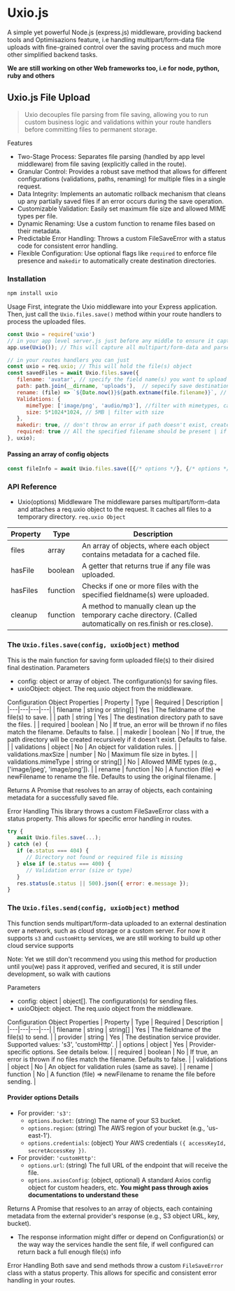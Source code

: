 # Uxio.js
A simple yet powerful Node.js (express.js) middleware, providing backend tools and Optimisazions feature, i.e handling multipart/form-data file uploads with fine-grained control over the saving process and much more other simplified backend tasks. 

**We are still working on other Web frameworks too, i.e for node, python, ruby and others**

## Uxio.js File Upload
> Uxio decouples file parsing from file saving, allowing you to run custom business logic and validations within your route handlers before committing files to permanent storage.

Features
 * Two-Stage Process: Separates file parsing (handled by app level middleware) from file saving (explicitly called in the route).
 * Granular Control: Provides a robust save method that allows for different configurations (validations, paths, renaming) for multiple files in a single request.
 * Data Integrity: Implements an automatic rollback mechanism that cleans up any partially saved files if an error occurs during the save operation.
 * Customizable Validation: Easily set maximum file size and allowed MIME types per file.
 * Dynamic Renaming: Use a custom function to rename files based on their metadata.
 * Predictable Error Handling: Throws a custom FileSaveError with a status code for consistent error handling.
 * Flexible Configuration: Use optional flags like `required` to enforce file presence and `makedir` to automatically create destination directories.

### Installation
```bash
npm install uxio
```

Usage
First, integrate the Uxio middleware into your Express application. Then, just call the `Uxio.files.save()` method within your route handlers to process the uploaded files.

``` javascript
const Uxio = require('uxio')
// in your app level server.js just before any middle to ensure it capture every http-request first
app.use(Uxio()); // This will capture all multipart/form-data and parse it, passing the file(s) object to req.uxio

// in your routes handlers you can just
const uxio = req.uxio; // This will hold the file(s) object
const savedFiles = await Uxio.files.save({
   filename: 'avatar', // specify the field name(s) you want to upload if multiple files have same field name(s), all will be saved at once
   path: path.join(__dirname, 'uploads'),  // sepecify save destination
   rename: (file) => `${Date.now()}${path.extname(file.filename)}`, // This allows to apply renaming function to your saved file(s)
   Validations: {
      mimeType: ['image/png', 'audio/mp3'], //filter with mimetypes, can be a string or an array of valid mimetypes | default is all types
      size: 5*1024*1024, // 5MB | filter with size 
   },
   makedir: true, // don't throw an error if path doesn't exist, create the path recursively
   required: true // All the specified filename should be present | if false (default) it won't throw error if fieldname name is not found will just skip saving to another file
}, uxio);
```


#### Passing an array of config objects
``` javascript
const fileInfo = await Uxio.files.save([{/* options */}, {/* options */}], uxio) // you can use this to handle different fields with custom path, Validations etc
```

### API Reference
- Uxio(options) Middleware
The middleware parses multipart/form-data and attaches a req.uxio object to the request. It caches all files to a temporary directory.
`req.uxio Object`

| Property | Type | Description |
|---|---|---|
| files | array | An array of objects, where each object contains metadata for a cached file. |
| hasFile | boolean | A getter that returns true if any file was uploaded. |
| hasFiles | function | Checks if one or more files with the specified fieldname(s) were uploaded. |
| cleanup | function | A method to manually clean up the temporary cache directory. (Called automatically on res.finish or res.close). |

### The `Uxio.files.save(config, uxioObject)` method
This is the main function for saving form uploaded file(s) to their disired final destination.
Parameters
 * config: object or array of object. The configuration(s) for saving files.
 * uxioObject: object. The req.uxio object from the middleware.

Configuration Object Properties
| Property | Type | Required | Description |
|---|---|---|---|
| filename | string or string[] | Yes | The fieldname of the file(s) to save. |
| path | string | Yes | The destination directory path to save the files. |
| required | boolean | No | If true, an error will be thrown if no files match the filename. Defaults to false. |
| makedir | boolean | No | If true, the path directory will be created recursively if it doesn't exist. Defaults to false. |
| validations | object | No | An object for validation rules. |
| validations.maxSize | number | No | Maximum file size in bytes. |
| validations.mimeType | string or string[] | No | Allowed MIME types (e.g., ['image/jpeg', 'image/png']). |
| rename | function | No | A function (file) => newFilename to rename the file. Defaults to using the original filename. |

Returns
A Promise that resolves to an array of objects, each containing metadata for a successfully saved file.

Error Handling
This library throws a custom FileSaveError class with a status property. This allows for specific error handling in routes.

``` javascript
try {
   await Uxio.files.save(...);
} catch (e) {
   if (e.status === 404) {
      // Directory not found or required file is missing
   } else if (e.status === 400) {
      // Validation error (size or type)
   }
   res.status(e.status || 500).json({ error: e.message });
}

```



### The `Uxio.files.send(config, uxioObject)` method
This function sends multipart/form-data uploaded to an external destination over a network, such as cloud storage or a custom server.
For now it supports `s3` and `customHttp` services, we are still working to build up other cloud service supports

Note: Yet we still don't recommend you using this method for production until you(we) pass it  approved, verified and secured, it is still under development, so walk with cautions

Parameters
 * config: object | object[]. The configuration(s) for sending files.
 * uxioObject: object. The req.uxio object from the middleware.

Configuration Object Properties
| Property | Type | Required | Description |
|---|---|---|---|
| filename | string \| string[] | Yes | The fieldname of the file(s) to send. |
| provider | string | Yes | The destination service provider. Supported values: 's3', 'customHttp'. |
| options | object | Yes | Provider-specific options. See details below. |
| required | boolean | No | If true, an error is thrown if no files match the filename. Defaults to false. |
| validations | object | No | An object for validation rules (same as save). |
| rename | function | No | A function (file) => newFilename to rename the file before sending. |

#### Provider options Details
 * For provider: `'s3'`:
   * `options.bucket`: (string) The name of your S3 bucket.
   * `options.region`: (string) The AWS region of your bucket (e.g., 'us-east-1').
   * `options.credentials`: (object) Your AWS credentials `({ accessKeyId, secretAccessKey })`.
 * For provider: `'customHttp'`:
   * `options.url`: (string) The full URL of the endpoint that will receive the file.
   * `options.axiosConfig`: (object, optional) A standard Axios config object for custom headers, etc. **You might pass through axios documentations to understand these**

Returns
A Promise that resolves to an array of objects, each containing metadata from the external provider's response (e.g., S3 object URL, key, bucket).
- The response information might differ or depend on Configuration(s) or the way way the services handle the sent file, if well configured can return back a full enough file(s) info

Error Handling
Both save and send methods throw a custom `FileSaveError` class with a status property. This allows for specific and consistent error handling in your routes.
